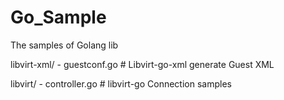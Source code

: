 # Go_Sample

The samples of Golang lib

libvirt-xml/
	- guestconf.go # Libvirt-go-xml generate Guest XML

libvirt/
	- controller.go # libvirt-go Connection samples
